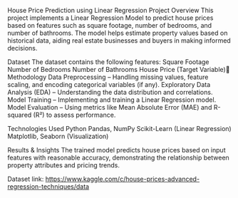  House Price Prediction using Linear Regression
 Project Overview
This project implements a Linear Regression Model to predict house prices based on features such as square footage, number of bedrooms, and number of bathrooms. The model helps estimate property values based on historical data, aiding real estate businesses and buyers in making informed decisions.

 Dataset
The dataset contains the following features:
Square Footage
Number of Bedrooms
Number of Bathrooms
House Price (Target Variable)🔬 Methodology
Data Preprocessing – Handling missing values, feature scaling, and encoding categorical variables (if any).
Exploratory Data Analysis (EDA) – Understanding the data distribution and correlations.
Model Training – Implementing and training a Linear Regression model.
Model Evaluation – Using metrics like Mean Absolute Error (MAE) and R-squared (R²) to assess performance.

 Technologies Used
Python
Pandas, NumPy
Scikit-Learn (Linear Regression)
Matplotlib, Seaborn (Visualization)

Results & Insights
The trained model predicts house prices based on input features with reasonable accuracy, demonstrating the relationship between property attributes and pricing trends.

Dataset link: https://www.kaggle.com/c/house-prices-advanced-regression-techniques/data
